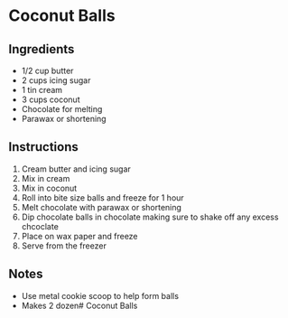 # Coconut Balls

## Ingredients

- 1/2 cup butter
- 2 cups icing sugar
- 1 tin cream
- 3 cups coconut
- Chocolate for melting
- Parawax or shortening

## Instructions

1. Cream butter and icing sugar
1. Mix in cream
1. Mix in coconut
1. Roll into bite size balls and freeze for 1 hour
1. Melt chocolate with parawax or shortening
1. Dip chocolate balls in chocolate making sure to shake off any excess chcoclate
1. Place on wax paper and freeze
1. Serve from the freezer

## Notes
- Use metal cookie scoop to help form balls
- Makes 2 dozen# Coconut Balls
